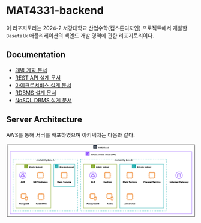 # MAT4331-backend

이 리포지토리는 2024-2 서강대학교 산업수학(캡스톤디자인) 프로젝트에서 개발한 `Basetalk` 애플리케이션의 백엔드 개발 영역에 관한 리포지토리이다.

## Documentation

- [개발 계획 문서](./docs/Workflow.md)
- [REST API 설계 문서](./docs/Rest-API.md)
- [마이크로서비스 설계 문서](./docs/Microservice-design.md)
- [RDBMS 설계 문서](./docs/RDBMS-design.md)
- [NoSQL DBMS 설계 문서](./docs/NoSQL-design.md)

## Server Architecture

AWS를 통해 서버를 배포하였으며 아키텍처는 다음과 같다.

![Server Architecture](docs/images/Server-architecture.png)
